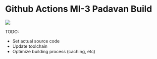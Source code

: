 # Github Actions MI-3 Padavan Build
[![](https://github.com/zlocate/Padavan-CI-Build/workflows/Padavan%20NEWIFI3%20CI/badge.svg)](https://github.com/SuzukiHonoka/Padavan-CI-Build/actions)

TODO:
- Set actual source code
- Update toolchain
- Optimize building process (caching, etc)
